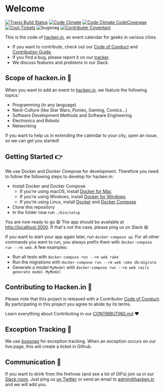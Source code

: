 # Welcome

[![Travis Build Status](https://img.shields.io/travis/hacken-in/hacken-in/master.svg?style=flat-square)](http://travis-ci.org/hacken-in/hacken-in)
[![Code Climate](https://img.shields.io/codeclimate/github/hacken-in/hacken-in.svg?style=flat-square)](https://codeclimate.com/github/hacken-in/hacken-in)
[![Code Climate CodeCoverage](https://img.shields.io/codeclimate/coverage/github/hacken-in/hacken-in.svg?style=flat-square)](https://codeclimate.com/github/hacken-in/hacken-in)
[![Cool Tickets](https://img.shields.io/waffle/label/hacken-in/hacken-in/ready.svg?label=Cool%20Tickets&style=flat-square)](https://waffle.io/hacken-in/hacken-in)
![bugsnag](https://img.shields.io/badge/bugsnag-%F0%9F%90%9B-green.svg?style=flat-square)
[![Contributer Coventant](https://img.shields.io/badge/contributor%20covenant-1.4-ff69bf.svg?style=flat-square)](http://contributor-covenant.org/version/1/4)

This is the code of [hacken.in](https://hacken.in), an event calendar for geeks in various cities.

* If you want to contribute, check out our [Code of Conduct](CODE_OF_CONDUCT.md) and [Contribution Guide](CONTRIBUTING.md).
* If you find a bug, please report it on our [tracker](https://github.com/hacken-in/hacken-in/issues).
* We discuss features and problems in our Slack.

## Scope of hacken.in :mag_right:

When you want to add an event to [hacken.in](https://hacken.in), we feature the following topics:

* Programming (in any language)
* Nerd-Culture (like Star Wars, Ponies, Gaming, Comics...)
* Software Development Methods and Software Engineering
* Electronics and Robots
* Networking

If you want to help us in extending the calendar to your city, open an issue, so we can get you started!

## Getting Started :point_right:

We use Docker and Docker Compose for development. Therefore you need to follow the following steps to develop for hacken.in:

* Install Docker and Docker Compose
    * If you’re using macOS, install [Docker for Mac](https://docs.docker.com/docker-for-mac)
    * If you’re using Windows, install [Docker for Windows](https://docs.docker.com/docker-for-windows)
    * If you’re using Linux, install [Docker](https://docs.docker.com/engine/installation/linux) and [Docker Compose](https://docs.docker.com/compose/install)
* Clone this repository
* In the folder now run `./bin/setup`

You are now ready to go :smile: The app should be available at [http://localhost:3000](http://localhost:3000). If that's not the case, please ping us on Slack :smile:

If you want to start your app again later, run `docker-compose up`. For all other commands you want to run, you always prefix them with `docker-compose run --rm web`. A few examples:

* Run all tests with `docker-compose run --rm web rake`
* Run the migrations with `docker-compose run --rm web rake db:migrate`
* Generate a model `MyModel` with `docker-compose run --rm web rails generate model MyModel`

## Contributing to Hacken.in :tada:

Please note that this project is released with a Contributor [Code of Conduct](CODE_OF_CONDUCT.md). By participating in this project you agree to abide by its terms.

Learn everything about Contributing in our [CONTRIBUTING.md](CONTRIBUTING.md) :heart:

## Exception Tracking :bug:

We use [bugsnag](https://www.bugsnag.com) for exception tracking. When an exception occurs on our live page, this will create a ticket in Github.

## Communication :speech_balloon:

If you want to drink from the firehose (and see a lot of GIFs) join us in our [Slack room](https://hacken-in.slack.com). Just ping us [on Twitter](https://twitter.com/hacken_in) or send an email to admin@hacken.in and we will add you.
